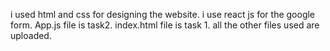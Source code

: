 i used html and css for designing the website.
i use react js for the google form.
App.js file is task2.
index.html file is task 1.
all the other files used are uploaded.
